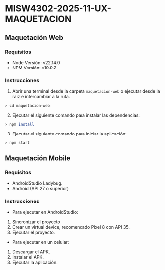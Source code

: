 # MISW4302-2025-11-UX-MAQUETACION

## Maquetación Web

### Requisitos
 
- Node Versión: v22.14.0
- NPM Versión: v10.9.2

### Instrucciones

1. Abrir una terminal desde la carpeta `maquetacion-web` o ejecutar desde la raiz e intercambiar a la ruta.
 ```bash
> cd maquetacion-web
``` 
2. Ejecutar el siguiente comando para instalar las dependencias:

```bash
> npm install
```

3. Ejecutar el siguiente comando para iniciar la aplicación:

```bash
> npm start
```

## Maquetación Mobile

### Requisitos

- AndroidStudio Ladybug.
- Android (API 27 o superior)

### Instrucciones 

- Para ejecutar en AndroidStudio:

1. Sincronizar el proyecto
2. Crear un virtual device, recomendado Pixel 8 con API 35.
3. Ejecutar el proyecto.

- Para ejecutar en un celular:

1. Descargar el APK.
2. Instalar el APK.
3. Ejecutar la aplicación.

